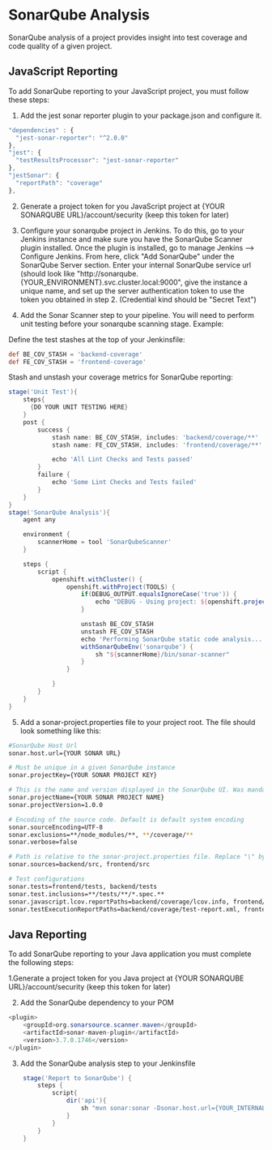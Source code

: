 # SonarQube Analysis

SonarQube analysis of a project provides insight into test coverage and code quality of a given project.

## JavaScript Reporting

To add SonarQube reporting to your JavaScript project, you must follow these steps:

1. Add the jest sonar reporter plugin to your package.json and configure it.
``` javascript
"dependencies" : {
  "jest-sonar-reporter": "^2.0.0"
},
"jest": {
  "testResultsProcessor": "jest-sonar-reporter"
},
"jestSonar": {
  "reportPath": "coverage"
},
```

2. Generate a project token for you JavaScript project at {YOUR SONARQUBE URL}/account/security (keep this token for later)

3. Configure your sonarqube project in Jenkins. To do this, go to your Jenkins instance and make sure you have the SonarQube Scanner plugin installed. Once the plugin is installed, go to manage Jenkins --> Configure Jenkins. From here, click "Add SonarQube" under the SonarQube Server section. Enter your internal SonarQube service url (should look like "http://sonarqube.{YOUR_ENVIRONMENT}.svc.cluster.local:9000", give the instance a unique name, and set up the server authentication token to use the token you obtained in step 2. (Credential kind should be "Secret Text")

4. Add the Sonar Scanner step to your pipeline. You will need to perform unit testing before your sonarqube scanning stage. Example:

Define the test stashes at the top of your Jenkinsfile:
``` groovy
def BE_COV_STASH = 'backend-coverage'
def FE_COV_STASH = 'frontend-coverage'
```

Stash and unstash your coverage metrics for SonarQube reporting:
``` groovy
stage('Unit Test'){
    steps{
      {DO YOUR UNIT TESTING HERE}
    }
    post {
        success {
            stash name: BE_COV_STASH, includes: 'backend/coverage/**'
            stash name: FE_COV_STASH, includes: 'frontend/coverage/**'

            echo 'All Lint Checks and Tests passed'
        }
        failure {
            echo 'Some Lint Checks and Tests failed'
        }
    }
}
stage('SonarQube Analysis'){
    agent any

    environment {
        scannerHome = tool 'SonarQubeScanner'
    }

    steps {
        script {
            openshift.withCluster() {
                openshift.withProject(TOOLS) {
                    if(DEBUG_OUTPUT.equalsIgnoreCase('true')) {
                        echo "DEBUG - Using project: ${openshift.project()}"
                    }

                    unstash BE_COV_STASH
                    unstash FE_COV_STASH
                    echo 'Performing SonarQube static code analysis...'
                    withSonarQubeEnv('sonarqube') {
                        sh "${scannerHome}/bin/sonar-scanner"
                    }
                }

            }
        }
    }
}
```
5. Add a sonar-project.properties file to your project root. The file should look something like this:
``` sh
#SonarQube Host Url
sonar.host.url={YOUR SONAR URL}

# Must be unique in a given SonarQube instance
sonar.projectKey={YOUR SONAR PROJECT KEY}

# This is the name and version displayed in the SonarQube UI. Was mandatory prior to SonarQube 6.1.
sonar.projectName={YOUR SONAR PROJECT NAME}
sonar.projectVersion=1.0.0

# Encoding of the source code. Default is default system encoding
sonar.sourceEncoding=UTF-8
sonar.exclusions=**/node_modules/**, **/coverage/**
sonar.verbose=false

# Path is relative to the sonar-project.properties file. Replace "\" by "/" on Windows.
sonar.sources=backend/src, frontend/src

# Test configurations
sonar.tests=frontend/tests, backend/tests
sonar.test.inclusions=**/tests/**/*.spec.**
sonar.javascript.lcov.reportPaths=backend/coverage/lcov.info, frontend/coverage/lcov.info
sonar.testExecutionReportPaths=backend/coverage/test-report.xml, frontend/coverage/test-report.xml
```


## Java Reporting

To add SonarQube reporting to your Java application you must complete the following steps:

1.Generate a project token for you Java project at {YOUR SONARQUBE URL}/account/security (keep this token for later)

2. Add the SonarQube dependency to your POM
``` java
<plugin>
    <groupId>org.sonarsource.scanner.maven</groupId>
    <artifactId>sonar-maven-plugin</artifactId>
    <version>3.7.0.1746</version>
</plugin>
```

3. Add the SonarQube analysis step to your Jenkinsfile
``` groovy
    stage('Report to SonarQube') {
        steps {
            script{
                dir('api'){
                    sh "mvn sonar:sonar -Dsonar.host.url={YOUR_INTERNAL_SVC_URL} -Dsonar.login={YOUR TOKEN FROM STEP 1}"
                }
            }
        }
    }
```
